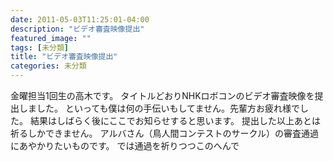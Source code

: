 ```yaml
---
date: 2011-05-03T11:25:01-04:00
description: "ビデオ審査映像提出"
featured_image: ""
tags: [未分類]
title: "ビデオ審査映像提出"
categories: 未分類
---
```


金曜担当1回生の高木です。
タイトルどおりNHKロボコンのビデオ審査映像を提出しました。
といっても僕は何の手伝いもしてません。先輩方お疲れ様でした。
結果はしばらく後にここでお知らせすると思います。
提出した以上あとは祈るしかできません。
アルバさん（鳥人間コンテストのサークル）の審査通過にあやかりたいものです。
では通過を祈りつつこのへんで
